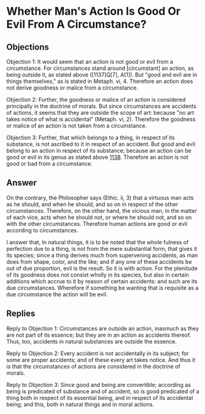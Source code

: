 # Whether Man's Action Is Good Or Evil From A Circumstance?

## Objections

Objection 1: It would seem that an action is not good or evil from a circumstance. For circumstances stand around [circumstant] an action, as being outside it, as stated above ([1137]Q[7], A[1]). But "good and evil are in things themselves," as is stated in Metaph. vi, 4. Therefore an action does not derive goodness or malice from a circumstance.

Objection 2: Further, the goodness or malice of an action is considered principally in the doctrine of morals. But since circumstances are accidents of actions, it seems that they are outside the scope of art: because "no art takes notice of what is accidental" (Metaph. vi, 2). Therefore the goodness or malice of an action is not taken from a circumstance.

Objection 3: Further, that which belongs to a thing, in respect of its substance, is not ascribed to it in respect of an accident. But good and evil belong to an action in respect of its substance; because an action can be good or evil in its genus as stated above [1138](A[2]). Therefore an action is not good or bad from a circumstance.

## Answer

On the contrary, the Philosopher says (Ethic. ii, 3) that a virtuous man acts as he should, and when he should, and so on in respect of the other circumstances. Therefore, on the other hand, the vicious man, in the matter of each vice, acts when he should not, or where he should not, and so on with the other circumstances. Therefore human actions are good or evil according to circumstances.

I answer that, In natural things, it is to be noted that the whole fulness of perfection due to a thing, is not from the mere substantial form, that gives it its species; since a thing derives much from supervening accidents, as man does from shape, color, and the like; and if any one of these accidents be out of due proportion, evil is the result. So it is with action. For the plenitude of its goodness does not consist wholly in its species, but also in certain additions which accrue to it by reason of certain accidents: and such are its due circumstances. Wherefore if something be wanting that is requisite as a due circumstance the action will be evil.

## Replies

Reply to Objection 1: Circumstances are outside an action, inasmuch as they are not part of its essence; but they are in an action as accidents thereof. Thus, too, accidents in natural substances are outside the essence.

Reply to Objection 2: Every accident is not accidentally in its subject; for some are proper accidents; and of these every art takes notice. And thus it is that the circumstances of actions are considered in the doctrine of morals.

Reply to Objection 3: Since good and being are convertible; according as being is predicated of substance and of accident, so is good predicated of a thing both in respect of its essential being, and in respect of its accidental being; and this, both in natural things and in moral actions.